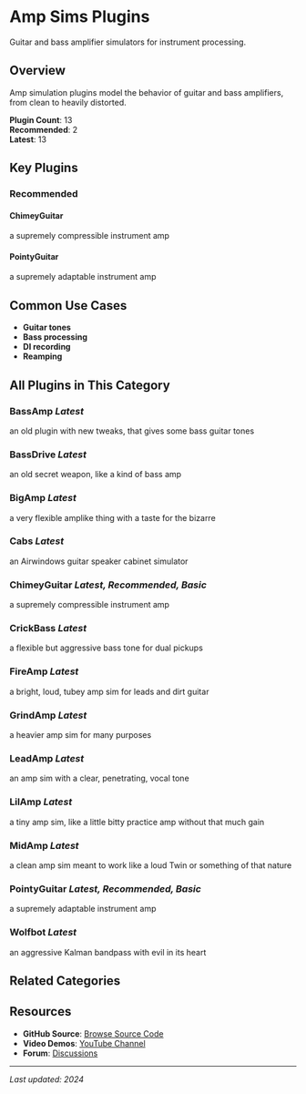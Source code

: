 # Amp Sims Plugins

Guitar and bass amplifier simulators for instrument processing.

## Overview

Amp simulation plugins model the behavior of guitar and bass amplifiers, from clean to heavily distorted.

**Plugin Count**: 13  
**Recommended**: 2  
**Latest**: 13

## Key Plugins

### Recommended

#### ChimeyGuitar
a supremely compressible instrument amp

#### PointyGuitar
a supremely adaptable instrument amp

## Common Use Cases

- **Guitar tones**
- **Bass processing**
- **DI recording**
- **Reamping**


## All Plugins in This Category

### BassAmp *Latest*
an old plugin with new tweaks, that gives some bass guitar tones

### BassDrive *Latest*
an old secret weapon, like a kind of bass amp

### BigAmp *Latest*
a very flexible amplike thing with a taste for the bizarre

### Cabs *Latest*
an Airwindows guitar speaker cabinet simulator

### ChimeyGuitar *Latest, Recommended, Basic*
a supremely compressible instrument amp

### CrickBass *Latest*
a flexible but aggressive bass tone for dual pickups

### FireAmp *Latest*
a bright, loud, tubey amp sim for leads and dirt guitar

### GrindAmp *Latest*
a heavier amp sim for many purposes

### LeadAmp *Latest*
an amp sim with a clear, penetrating, vocal tone

### LilAmp *Latest*
a tiny amp sim, like a little bitty practice amp without that much gain

### MidAmp *Latest*
a clean amp sim meant to work like a loud Twin or something of that nature

### PointyGuitar *Latest, Recommended, Basic*
a supremely adaptable instrument amp

### Wolfbot *Latest*
an aggressive Kalman bandpass with evil in its heart


## Related Categories


## Resources

- **GitHub Source**: [Browse Source Code](https://github.com/airwindows/airwindows/tree/master/plugins/LinuxVST/src/)
- **Video Demos**: [YouTube Channel](https://www.youtube.com/@airwindows)
- **Forum**: [Discussions](https://forum.airwindows.com)

---

*Last updated: 2024*

